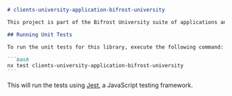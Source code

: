 ````markdown
# clients-university-application-bifrost-university

This project is part of the Bifrost University suite of applications and was generated using [Nx](https://nx.dev).

## Running Unit Tests

To run the unit tests for this library, execute the following command:

```bash
nx test clients-university-application-bifrost-university
```
````

This will run the tests using [Jest](https://jestjs.io), a JavaScript testing framework.

```

```

